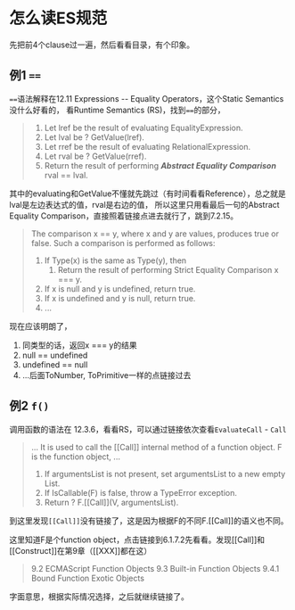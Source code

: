 # 怎么读ES规范

先把前4个clause过一遍，然后看看目录，有个印象。

## 例1 `==`

`==`语法解释在12.11 Expressions -- Equality Operators，这个Static Semantics没什么好看的，
看Runtime Semantics (RS)，找到`==`的部分，

> 1. Let lref be the result of evaluating EqualityExpression.
> 2. Let lval be ? GetValue(lref).
> 3. Let rref be the result of evaluating RelationalExpression.
> 4. Let rval be ? GetValue(rref).
> 5. Return the result of performing ***Abstract Equality Comparison*** rval == lval.

其中的evaluating和GetValue不懂就先跳过（有时间看看Reference），总之就是lval是左边表达式的值，rval是右边的值，
所以这里只用看最后一句的Abstract Equality Comparison，直接照着链接点进去就行了，跳到7.2.15。

> The comparison x == y, where x and y are values, produces true or false. Such a comparison is performed as follows:
>
> 1. If Type(x) is the same as Type(y), then
>    1. Return the result of performing Strict Equality Comparison x === y.
> 2. If x is null and y is undefined, return true.
> 3. If x is undefined and y is null, return true.
> 4. ...

现在应该明朗了，

1. 同类型的话，返回x === y的结果
2. null == undefined
3. undefined == null
4. ...后面ToNumber, ToPrimitive一样的点链接过去


## 例2 `f()`

调用函数的语法在 12.3.6，看看RS，可以通过链接依次查看`EvaluateCall` - `Call`

> ... It is used to call the [[Call]] internal method of a function object. F is the function object,  ...
>
> 1. If argumentsList is not present, set argumentsList to a new empty List.
> 2. If IsCallable(F) is false, throw a TypeError exception.
> 3. Return ? F.[[Call]](V, argumentsList).

到这里发现`[[Call]]`没有链接了，这是因为根据F的不同F.[[Call]]的语义也不同。

这里知道F是个function object，点击链接到6.1.7.2先看看。发现[[Call]]和[[Construct]]在第9章（[[XXX]]都在这）

> 9.2 ECMAScript Function Objects
> 9.3 Built-in Function Objects
> 9.4.1 Bound Function Exotic Objects

字面意思，根据实际情况选择，之后就继续链接了。

